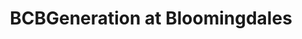 ---
title: "BCBGeneration at Bloomingdales"
url: /wayne/bcbgeneration-at-bloomingdales/
shop: Kleidung
---